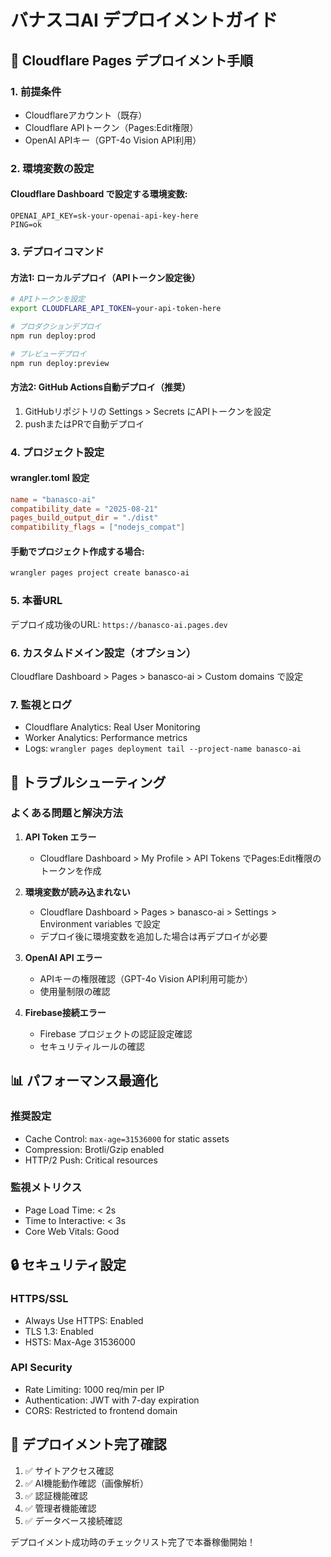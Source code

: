 # バナスコAI デプロイメントガイド

## 🚀 Cloudflare Pages デプロイメント手順

### 1. 前提条件
- Cloudflareアカウント（既存）
- Cloudflare APIトークン（Pages:Edit権限）
- OpenAI APIキー（GPT-4o Vision API利用）

### 2. 環境変数の設定

#### Cloudflare Dashboard で設定する環境変数:
```
OPENAI_API_KEY=sk-your-openai-api-key-here
PING=ok
```

### 3. デプロイコマンド

#### 方法1: ローカルデプロイ（APIトークン設定後）
```bash
# APIトークンを設定
export CLOUDFLARE_API_TOKEN=your-api-token-here

# プロダクションデプロイ
npm run deploy:prod

# プレビューデプロイ
npm run deploy:preview
```

#### 方法2: GitHub Actions自動デプロイ（推奨）
1. GitHubリポジトリの Settings > Secrets にAPIトークンを設定
2. pushまたはPRで自動デプロイ

### 4. プロジェクト設定

#### wrangler.toml 設定
```toml
name = "banasco-ai"
compatibility_date = "2025-08-21"
pages_build_output_dir = "./dist"
compatibility_flags = ["nodejs_compat"]
```

#### 手動でプロジェクト作成する場合:
```bash
wrangler pages project create banasco-ai
```

### 5. 本番URL
デプロイ成功後のURL: `https://banasco-ai.pages.dev`

### 6. カスタムドメイン設定（オプション）
Cloudflare Dashboard > Pages > banasco-ai > Custom domains で設定

### 7. 監視とログ
- Cloudflare Analytics: Real User Monitoring
- Worker Analytics: Performance metrics
- Logs: `wrangler pages deployment tail --project-name banasco-ai`

## 🔧 トラブルシューティング

### よくある問題と解決方法

1. **API Token エラー**
   - Cloudflare Dashboard > My Profile > API Tokens でPages:Edit権限のトークンを作成

2. **環境変数が読み込まれない**
   - Cloudflare Dashboard > Pages > banasco-ai > Settings > Environment variables で設定
   - デプロイ後に環境変数を追加した場合は再デプロイが必要

3. **OpenAI API エラー**
   - APIキーの権限確認（GPT-4o Vision API利用可能か）
   - 使用量制限の確認

4. **Firebase接続エラー**
   - Firebase プロジェクトの認証設定確認
   - セキュリティルールの確認

## 📊 パフォーマンス最適化

### 推奨設定
- Cache Control: `max-age=31536000` for static assets
- Compression: Brotli/Gzip enabled
- HTTP/2 Push: Critical resources

### 監視メトリクス
- Page Load Time: < 2s
- Time to Interactive: < 3s
- Core Web Vitals: Good

## 🔒 セキュリティ設定

### HTTPS/SSL
- Always Use HTTPS: Enabled
- TLS 1.3: Enabled
- HSTS: Max-Age 31536000

### API Security
- Rate Limiting: 1000 req/min per IP
- Authentication: JWT with 7-day expiration
- CORS: Restricted to frontend domain

## 🎯 デプロイメント完了確認

1. ✅ サイトアクセス確認
2. ✅ AI機能動作確認（画像解析）
3. ✅ 認証機能確認
4. ✅ 管理者機能確認
5. ✅ データベース接続確認

デプロイメント成功時のチェックリスト完了で本番稼働開始！